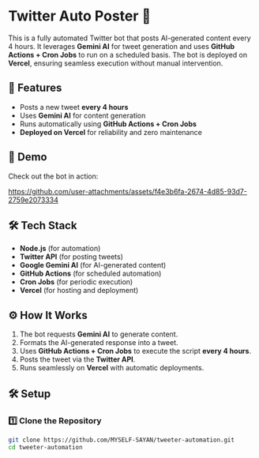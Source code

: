 # Twitter Auto Poster 🤖  

This is a fully automated Twitter bot that posts AI-generated content every 4 hours. It leverages **Gemini AI** for tweet generation and uses **GitHub Actions + Cron Jobs** to run on a scheduled basis. The bot is deployed on **Vercel**, ensuring seamless execution without manual intervention.  

## 🚀 Features  
- Posts a new tweet **every 4 hours**  
- Uses **Gemini AI** for content generation  
- Runs automatically using **GitHub Actions + Cron Jobs**  
- **Deployed on Vercel** for reliability and zero maintenance  

## 🎥 Demo  
Check out the bot in action:  



https://github.com/user-attachments/assets/f4e3b6fa-2674-4d85-93d7-2759e2073334



## 🛠️ Tech Stack  
- **Node.js** (for automation)  
- **Twitter API** (for posting tweets)  
- **Google Gemini AI** (for AI-generated content)  
- **GitHub Actions** (for scheduled automation)  
- **Cron Jobs** (for periodic execution)  
- **Vercel** (for hosting and deployment)  

## ⚙️ How It Works  
1. The bot requests **Gemini AI** to generate content.  
2. Formats the AI-generated response into a tweet.  
3. Uses **GitHub Actions + Cron Jobs** to execute the script **every 4 hours**.  
4. Posts the tweet via the **Twitter API**.  
5. Runs seamlessly on **Vercel** with automatic deployments.  

## 🛠️ Setup  
### 1️⃣ Clone the Repository  
```bash
git clone https://github.com/MYSELF-SAYAN/tweeter-automation.git
cd tweeter-automation
